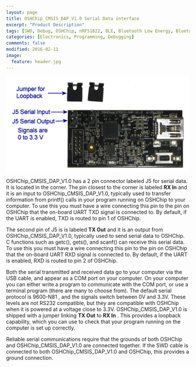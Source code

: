 ```yaml
---
layout: page
title: OSHChip_CMSIS_DAP_V1.0 Serial Data interface
excerpt: "Product Description"
tags: [SWD, Debug, OSHChip, nRF51822, BLE, Bluetooth Low Energy, Bluetooth Smart]
categories: [Electronics, Programming, Debugging]
comments: false
modified: 2016-02-11
image:
  feature: header.jpg
---
```

![OSHChip](/images/OSHChip_CMSIS_DAP_J5.jpg "OSHChip_CMSIS_DAP Serial Data Interface")

OSHChip_CMSIS_DAP_V1.0 has a 2 pin connector labeled J5 for serial data.
It is located in the corner. The pin closest to the corner is labeled
**RX&nbsp;In** and it is an input to OSHChip_CMSIS_DAP_V1.0, typically
used to transfer information from printf() calls in your program running
on OSHChip to your computer. To use this you must have a wire connecting
this pin to the pin on OSHChip that the on-board UART TXD signal is
connected to. By default, if the UART is enabled, TXD is routed to pin 1
of OSHChip.

The second pin of J5 is is labeled **TX&nbsp;Out** and it is an output
from OSHChip_CMSIS_DAP_V1.0, typically used to send serial data to
OSHChip. C&nbsp;functions such as getc(), gets(), and scanf() can
receive this serial data. To use this you must have a wire connecting
this pin to the pin on OSHChip that the on-board UART RXD signal is
connected to. By default, if the UART is enabled, RXD is routed to pin 2
of OSHChip.

Both the serial transmitted and received data go to your computer via
the USB cable, and appear as a COM port on your computer. On your
computer you can either write a program to communicate with the COM
port, or use a terminal program (there are many to choose from). The
default serial protocol is 9600-N81 , and the signals switch between 0V
and 3.3V. These levels are not RS232 compatible, but they are compatible
with OSHChip when it is powered at a voltage close to 3.3V.
OSHChip_CMSIS_DAP_V1.0 is shipped with a jumper linking **TX&nbsp;Out**
to **RX&nbsp;In** . This provides a loopback capability, which you can
use to check that your program running on the computer is set up
correctly.

Reliable serial communications require that the grounds of both OSHChip
and OSHChip_CMSIS_DAP_V1.0 are connected together. If the SWD cable is
connected to both OSHChip_CMSIS_DAP_V1.0 and OSHChip, this provides a
ground connection.
